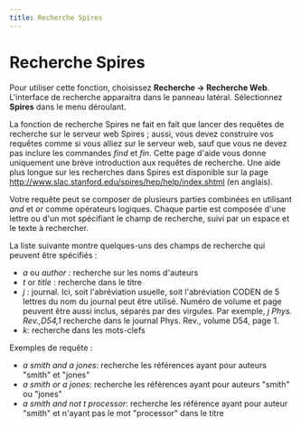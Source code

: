```yaml
---
title: Recherche Spires
---
```


# Recherche Spires

Pour utiliser cette fonction, choisissez **Recherche -&gt; Recherche Web**. L'interface de recherche apparaitra dans le panneau latéral. Sélectionnez **Spires** dans le menu déroulant.

La fonction de recherche Spires ne fait en fait que lancer des requêtes de recherche sur le serveur web Spires ; aussi, vous devez construire vos requêtes comme si vous alliez sur le serveur web, sauf que vous ne devez pas inclure les commandes *find* et *fin*. Cette page d'aide vous donne uniquement une brève introduction aux requêtes de recherche. Une aide plus longue sur les recherches dans Spires est disponible sur la page http://www.slac.stanford.edu/spires/hep/help/index.shtml (en anglais).

Votre requête peut se composer de plusieurs parties combinées en utilisant *and* et *or* comme opérateurs logiques. Chaque partie est composée d'une lettre ou d'un mot spécifiant le champ de recherche, suivi par un espace et le texte à rechercher.

La liste suivante montre quelques-uns des champs de recherche qui peuvent être spécifiés :

-   *a* ou *author* : recherche sur les noms d'auteurs
-   *t* or *title* : recherche dans le titre
-   *j* : journal. Ici, soit l'abréviation usuelle, soit l'abréviation CODEN de 5 lettres du nom du journal peut être utilisé. Numéro de volume et page peuvent être aussi inclus, séparés par des virgules. Par exemple, *j Phys. Rev.,D54,1* recherche dans le journal Phys. Rev., volume D54, page 1.
-   *k*: recherche dans les mots-clefs

Exemples de requête :

-   *a smith and a jones*: recherche les références ayant pour auteurs "smith" et "jones"
-   *a smith or a jones*: recherche les références ayant pour auteurs "smith" ou "jones"
-   *a smith and not t processor*: recherche les référence ayant pour auteur "smith" et n'ayant pas le mot "processor" dans le titre

